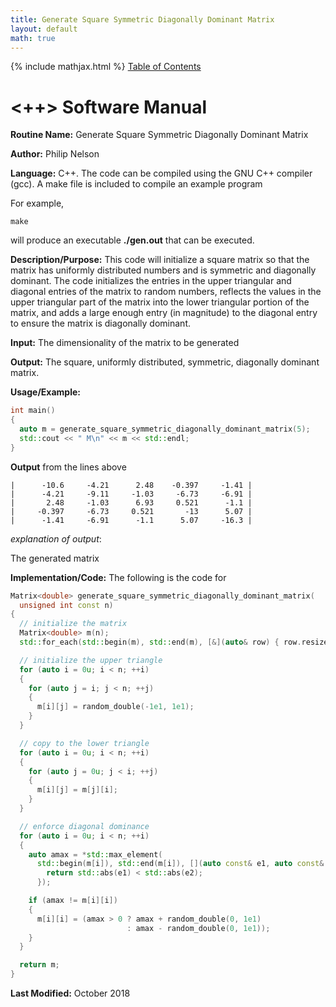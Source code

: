 ```yaml
---
title: Generate Square Symmetric Diagonally Dominant Matrix
layout: default
math: true
---
```

{% include mathjax.html %}
<a href="https://philipnelson5.github.io/math4610/SoftwareManual"> Table of Contents </a>
# <++> Software Manual

**Routine Name:** Generate Square Symmetric Diagonally Dominant Matrix


**Author:** Philip Nelson

**Language:** C++. The code can be compiled using the GNU C++ compiler (gcc). A make file is included to compile an example program

For example,

```
make
```

will produce an executable **./gen.out** that can be executed.

**Description/Purpose:** This code will initialize a square matrix so that the matrix has uniformly distributed numbers and is symmetric and diagonally dominant. The code  initializes the entries in the upper triangular and diagonal entries of the matrix to random numbers, reflects the values in the upper triangular part of the matrix into the lower triangular portion of the matrix, and adds a large enough entry (in magnitude) to the diagonal entry to ensure the matrix is diagonally dominant.

**Input:** The dimensionality of the matrix to be generated

**Output:** The square, uniformly distributed, symmetric, diagonally dominant matrix.

**Usage/Example:**

``` cpp
int main()
{
  auto m = generate_square_symmetric_diagonally_dominant_matrix(5);
  std::cout << " M\n" << m << std::endl;
}
```

**Output** from the lines above
```
|      -10.6     -4.21      2.48    -0.397     -1.41 |
|      -4.21     -9.11     -1.03     -6.73     -6.91 |
|       2.48     -1.03      6.93     0.521      -1.1 |
|     -0.397     -6.73     0.521       -13      5.07 |
|      -1.41     -6.91      -1.1      5.07     -16.3 |
```

_explanation of output_:

The generated matrix

**Implementation/Code:** The following is the code for 

``` cpp
Matrix<double> generate_square_symmetric_diagonally_dominant_matrix(
  unsigned int const n)
{
  // initialize the matrix
  Matrix<double> m(n);
  std::for_each(std::begin(m), std::end(m), [&](auto& row) { row.resize(n); });

  // initialize the upper triangle
  for (auto i = 0u; i < n; ++i)
  {
    for (auto j = i; j < n; ++j)
    {
      m[i][j] = random_double(-1e1, 1e1);
    }
  }

  // copy to the lower triangle
  for (auto i = 0u; i < n; ++i)
  {
    for (auto j = 0u; j < i; ++j)
    {
      m[i][j] = m[j][i];
    }
  }

  // enforce diagonal dominance
  for (auto i = 0u; i < n; ++i)
  {
    auto amax = *std::max_element(
      std::begin(m[i]), std::end(m[i]), [](auto const& e1, auto const& e2) {
        return std::abs(e1) < std::abs(e2);
      });

    if (amax != m[i][i])
    {
      m[i][i] = (amax > 0 ? amax + random_double(0, 1e1)
                          : amax - random_double(0, 1e1));
    }
  }

  return m;
}
```

**Last Modified:** October 2018
